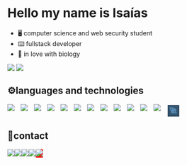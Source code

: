 # Hello my name is Isaías

- 🖥️ computer science and web security student
- ⌨️ fullstack developer
- 🌱 in love with biology

<div>
 
  <img width="420px" src="https://github-readme-stats.vercel.app/api?username=isaias-silva&show_icons=true&title_color=fff&icon_color=79ff97&text_color=9f9f9f&bg_color=151515&layout=compact">
      <img width="400px" src="https://github-readme-stats-beryl.vercel.app/api/top-langs/?username=isaias-silva&title_color=fff&icon_color=79ff97&text_color=9f9f9f&bg_color=151515&layout=compact&langs_count=11">

</div>
 <h2>⚙️languages and technologies</h2>
 <div style="display:flex">
 <img src="https://cdn.jsdelivr.net/gh/devicons/devicon/icons/html5/html5-original.svg" width="30px"/>
<img src="https://cdn.jsdelivr.net/gh/devicons/devicon/icons/css3/css3-original.svg" width="30px" />
<img src="https://cdn.jsdelivr.net/gh/devicons/devicon/icons/javascript/javascript-original.svg" width="30px" />
<img src="https://cdn.jsdelivr.net/gh/devicons/devicon/icons/typescript/typescript-original.svg" width="30px" />
   <img src="https://cdn.jsdelivr.net/gh/devicons/devicon/icons/java/java-original-wordmark.svg" width="30px">
<img src="https://cdn.jsdelivr.net/gh/devicons/devicon/icons/nodejs/nodejs-original.svg"  width="30px"/>
<img src="https://cdn.jsdelivr.net/gh/devicons/devicon/icons/express/express-original.svg" width="30px" />
<img src="https://cdn.jsdelivr.net/gh/devicons/devicon/icons/rust/rust-plain.svg" width="30px"/>
<img src="https://cdn.jsdelivr.net/gh/devicons/devicon/icons/heroku/heroku-plain.svg" width="30px"/>
   <img src="https://cdn.jsdelivr.net/gh/devicons/devicon/icons/python/python-original.svg"  width="30px"/>
<img src="https://cdn.jsdelivr.net/gh/devicons/devicon/icons/react/react-original.svg" width="30px"/>
<img src="https://cdn.jsdelivr.net/gh/devicons/devicon/icons/nextjs/nextjs-original-wordmark.svg" width="30px" />
<img src="https://raw.githubusercontent.com/DaelonSuzuka/Godot-EditorControlSocket/master/addons/editor_control_socket/icon.png" width="30px" />

   

</div>
  <h2>📲contact</h2>
<div style="display:flex">
  <a href="mailto:isaiasgarraeluta@gmail.com?" target="_blank"> <img src="https://img.shields.io/badge/Gmail-D14836?style=for-the-badge&logo=gmail&logoColor=white"/></a> 
  <a href="https://www.linkedin.com/in/isa%C3%ADas-santos-b8b2181a3/" target="_blank">
  <img src="https://img.shields.io/badge/LinkedIn-0077B5?style=for-the-badge&logo=linkedin&logoColor=white"/>
  </a>
  <a href="https://www.instagram.com/isaias.sanntoss/" target="_blank"><img src="https://img.shields.io/badge/Instagram-E4405F?style=for-the-badge&logo=instagram&logoColor=white"/></a>
   <a href="https://twitter.com/IsaasSa00147683" target="_blank"><img src="https://img.shields.io/badge/Twitter-1DA1F2?style=for-the-badge&logo=twitter&logoColor=white"/></a>
 <a href="https://zackblack.vercel.app/" style="background:red" target="_blank">
 <img src="https://img.shields.io/badge/website-000000?style=for-the-badge&logo=About.me&logoColor=white"/>
 </a>
</div>






